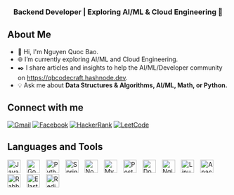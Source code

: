 

<div align="center">
  <h3>
    <strong>Backend Developer</strong> | 
    Exploring <strong>AI/ML</strong> & <strong>Cloud Engineering</strong> 🚀  
  </h3>
</div>

<h2>About Me</h2>
<ul>
  <li>🙌 Hi, I'm Nguyen Quoc Bao.</li>
  <li>🌐 I’m currently exploring AI/ML and Cloud Engineering.</li>
  <li>✒️ I share articles and insights to help the AI/ML/Developer community on <a href="https://qbcodecraft.hashnode.dev" target="_blank">https://qbcodecraft.hashnode.dev</a>.</li>
  <li>💡 Ask me about <strong>Data Structures & Algorithms, AI/ML, Math, or Python.</strong></li>
</ul>

<h2>Connect with me</h2>
<a href="mailto:qbhoalu@gmail.com" target="_blank"><img src="https://img.shields.io/badge/Gmail-D14836?style=flat&logo=gmail&logoColor=white" alt="Gmail"></a>
<a href="https://www.facebook.com/baonguyen888/" target="_blank"><img src="https://img.shields.io/badge/Facebook-1877F2?style=flat&logo=facebook&logoColor=white" alt="Facebook"></a>
<a href="https://www.hackerrank.com/qbhoalu" target="_blank"><img src="https://img.shields.io/badge/HackerRank-2EC866?style=flat&logo=hackerrank&logoColor=white" alt="HackerRank"></a>
<a href="https://www.leetcode.com/qbhoalu" target="_blank"><img src="https://img.shields.io/badge/LeetCode-FFA116?style=flat&logo=leetcode&logoColor=white" alt="LeetCode"></a>

<h2>Languages and Tools</h2>
<p>
  <img src="https://img.shields.io/badge/Java-%23ED8B00.svg?style=for-the-badge&logo=java&logoColor=white" alt="Java" height="30" style="margin-right: 10px;">
  <img src="https://img.shields.io/badge/Go-%2300ADD8.svg?style=for-the-badge&logo=go&logoColor=white" alt="Go" height="30" style="margin-right: 10px;">
  <img src="https://img.shields.io/badge/Python-%233776AB.svg?style=for-the-badge&logo=python&logoColor=white" alt="Python" height="30" style="margin-right: 10px;">
  <img src="https://img.shields.io/badge/Spring-%236DB33F.svg?style=for-the-badge&logo=spring&logoColor=white" alt="Spring" height="30" style="margin-right: 10px;">
  <img src="https://img.shields.io/badge/Node.js-%23339933.svg?style=for-the-badge&logo=nodedotjs&logoColor=white" alt="Node.js" height="30" style="margin-right: 10px;">
  <img src="https://img.shields.io/badge/MySQL-%234479A1.svg?style=for-the-badge&logo=mysql&logoColor=white" alt="MySQL" height="30" style="margin-right: 10px;">
  <img src="https://img.shields.io/badge/PostgreSQL-%23336791.svg?style=for-the-badge&logo=postgresql&logoColor=white" alt="PostgreSQL" height="30" style="margin-right: 10px;">
  <img src="https://img.shields.io/badge/Docker-%232496ED.svg?style=for-the-badge&logo=docker&logoColor=white" alt="Docker" height="30" style="margin-right: 10px;">
  <img src="https://img.shields.io/badge/Nginx-%23009639.svg?style=for-the-badge&logo=nginx&logoColor=white" alt="Nginx" height="30" style="margin-right: 10px;">
  <img src="https://img.shields.io/badge/Linux-%23FCC624.svg?style=for-the-badge&logo=linux&logoColor=black" alt="Linux" height="30" style="margin-right: 10px;">
  <img src="https://img.shields.io/badge/Apache%20Kafka-%23231F20.svg?style=for-the-badge&logo=apachekafka&logoColor=white" alt="Apache Kafka" height="30" style="margin-right: 10px;">
  <img src="https://img.shields.io/badge/RabbitMQ-%23FF6600.svg?style=for-the-badge&logo=rabbitmq&logoColor=white" alt="RabbitMQ" height="30" style="margin-right: 10px;">
  <img src="https://img.shields.io/badge/Elasticsearch-%23005571.svg?style=for-the-badge&logo=elasticsearch&logoColor=white" alt="Elasticsearch" height="30" style="margin-right: 10px;">
  <img src="https://img.shields.io/badge/Redis-%23DC382D.svg?style=for-the-badge&logo=redis&logoColor=white" alt="Redis" height="30" style="margin-right: 10px;">
</p>




</div>

